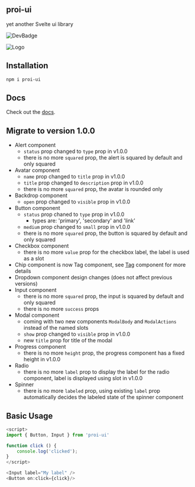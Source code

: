 ## proi-ui

yet another Svelte ui library

![DevBadge](https://img.shields.io/badge/development-in%20progress-green)

![Logo](https://github.com/specialdoom/proi-ui/blob/master/src/assets/logo.png?raw=true 'proi-ui logo')

## Installation
```bash
npm i proi-ui
```

## Docs

Check out the [docs](https://specialdoom.github.io/proi-ui/).

## Migrate to version 1.0.0

- Alert component
  - `status` prop changed to `type` prop in v1.0.0
  - there is no more `squared` prop, the alert is squared by default and only squared
- Avatar component
  - `name` prop changed to `title` prop in v1.0.0
  - `title` prop changed to `description` prop in v1.0.0
  - there is no more `squared` prop, the avatar is rounded only
- Backdrop component
  - `open` prop changed to `visible` prop in v1.0.0
- Button component
  - `status` prop chaned to `type` prop in v1.0.0
    - types are: 'primary', 'secondary' and 'link'
  - `medium` prop changed to `small` prop in v1.0.0
  - there is no more `squared` prop, the button is squared by default and only squared
- Checkbox component
  - there is no more `value` prop for the checkbox label, the label is used as a slot
- Chip component is now Tag component, see [Tag](https://specialdoom.github.io/proi-ui/src/components/tag) component for more details
- Dropdown component design changes (does not affect previous versions)
- Input component
  - there is no more `squared` prop, the input is squared by default and only squared
  - there is no more `success` props
- Modal component
  - coming with two new components `ModalBody` and `ModalActions` instead of the named slots
  - `show` prop changed to `visible` prop in v1.0.0
  - new `title` prop for title of the modal
- Progress component
  - there is no more `height` prop, the progress component has a fixed height in v1.0.0
- Radio
  - there is no more `label` prop to display the label for the radio component, label is displayed using slot in v1.0.0
- Spinner
  - there is no more `labeled` prop, using existing `label` prop automatically decides the labeled state of the spinner component

## Basic Usage

```javascript
<script>
import { Button, Input } from 'proi-ui'

function click () {
    console.log('clicked');
}
</script>

<Input label="My label" />
<Button on:click={click}/>
```
